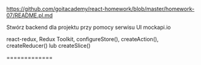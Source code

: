 
https://github.com/goitacademy/react-homework/blob/master/homework-07/README.pl.md

Stwórz backend dla projektu przy pomocy serwisu UI mockapi.io


react-redux, Redux Toolkit, configureStore(), createAction(), createReducer() lub createSlice()

=============


